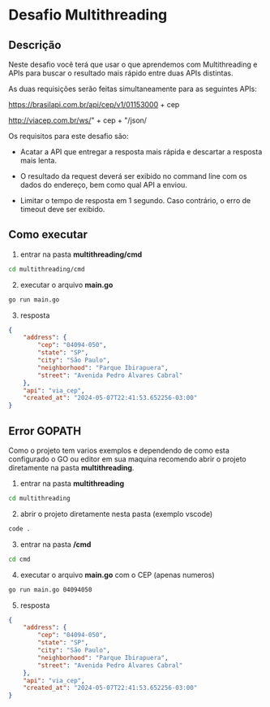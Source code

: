 # Desafio Multithreading

## Descrição
 Neste desafio você terá que usar o que aprendemos com Multithreading e APIs para buscar o resultado mais rápido entre duas APIs distintas.

As duas requisições serão feitas simultaneamente para as seguintes APIs:

https://brasilapi.com.br/api/cep/v1/01153000 + cep

http://viacep.com.br/ws/" + cep + "/json/

Os requisitos para este desafio são:

- Acatar a API que entregar a resposta mais rápida e descartar a resposta mais lenta.

- O resultado da request deverá ser exibido no command line com os dados do endereço, bem como qual API a enviou.

- Limitar o tempo de resposta em 1 segundo. Caso contrário, o erro de timeout deve ser exibido.

## Como executar

1. entrar na pasta **multithreading/cmd**
```bash
cd multithreading/cmd
```

2. executar o arquivo **main.go**
```bash
go run main.go
```

3. resposta
```json
{
    "address": {
        "cep": "04094-050",
        "state": "SP",
        "city": "São Paulo",
        "neighborhood": "Parque Ibirapuera",
        "street": "Avenida Pedro Álvares Cabral"
    },
    "api": "via_cep",
    "created_at": "2024-05-07T22:41:53.652256-03:00"
}
````

## Error GOPATH

Como o projeto tem varios exemplos e dependendo de como esta configurado o GO ou editor em sua maquina recomendo abrir o projeto diretamente na pasta **multithreading**. 

1. entrar na pasta **multithreading**
```bash
cd multithreading
```

2. abrir o projeto diretamente nesta pasta (exemplo vscode)
```bash
code .
```

3. entrar na pasta **/cmd**
```bash
cd cmd
```

4. executar o arquivo **main.go** com o CEP (apenas numeros)
```bash
go run main.go 04094050
```

5. resposta
```json
{
    "address": {
        "cep": "04094-050",
        "state": "SP",
        "city": "São Paulo",
        "neighborhood": "Parque Ibirapuera",
        "street": "Avenida Pedro Álvares Cabral"
    },
    "api": "via_cep",
    "created_at": "2024-05-07T22:41:53.652256-03:00"
}
```
